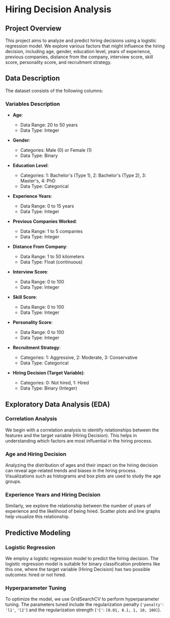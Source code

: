 # Hiring Decision Analysis

## Project Overview

This project aims to analyze and predict hiring decisions using a logistic regression model. We explore various factors that might influence the hiring decision, including age, gender, education level, years of experience, previous companies, distance from the company, interview score, skill score, personality score, and recruitment strategy.

## Data Description

The dataset consists of the following columns:

### Variables Description

- **Age**:
  - Data Range: 20 to 50 years
  - Data Type: Integer

- **Gender**:
  - Categories: Male (0) or Female (1)
  - Data Type: Binary

- **Education Level**:
  - Categories: 1: Bachelor's (Type 1), 2: Bachelor's (Type 2), 3: Master's, 4: PhD
  - Data Type: Categorical

- **Experience Years**:
  - Data Range: 0 to 15 years
  - Data Type: Integer

- **Previous Companies Worked**:
  - Data Range: 1 to 5 companies
  - Data Type: Integer

- **Distance From Company**:
  - Data Range: 1 to 50 kilometers
  - Data Type: Float (continuous)

- **Interview Score**:
  - Data Range: 0 to 100
  - Data Type: Integer

- **Skill Score**:
  - Data Range: 0 to 100
  - Data Type: Integer

- **Personality Score**:
  - Data Range: 0 to 100
  - Data Type: Integer

- **Recruitment Strategy**:
  - Categories: 1: Aggressive, 2: Moderate, 3: Conservative
  - Data Type: Categorical

- **Hiring Decision (Target Variable)**:
  - Categories: 0: Not hired, 1: Hired
  - Data Type: Binary (Integer)

## Exploratory Data Analysis (EDA)

### Correlation Analysis

We begin with a correlation analysis to identify relationships between the features and the target variable (Hiring Decision). This helps in understanding which factors are most influential in the hiring process.

### Age and Hiring Decision

Analyzing the distribution of ages and their impact on the hiring decision can reveal age-related trends and biases in the hiring process. Visualizations such as histograms and box plots are used to study the age groups.

### Experience Years and Hiring Decision

Similarly, we explore the relationship between the number of years of experience and the likelihood of being hired. Scatter plots and line graphs help visualize this relationship.

## Predictive Modeling

### Logistic Regression

We employ a logistic regression model to predict the hiring decision. The logistic regression model is suitable for binary classification problems like this one, where the target variable (Hiring Decision) has two possible outcomes: hired or not hired.

### Hyperparameter Tuning

To optimize the model, we use GridSearchCV to perform hyperparameter tuning. The parameters tuned include the regularization penalty (`'penalty'`: `'l1'`, `'l2'`) and the regularization strength (`'C'`: `[0.01, 0.1, 1, 10, 100]`).
